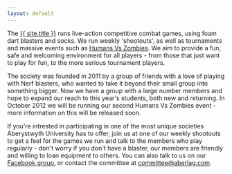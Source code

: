 ```yaml
---
layout: default
---
```


The [{{ site.title }}](/) runs live-action competitive combat games, using foam dart blasters and socks.
We run weekly 'shootouts', as well as tournaments and massive events such as [Humans Vs Zombies](http://humansvszombies.org/). We aim to provide a fun, safe and welcoming environment for all players - from those that just want to play for fun, to the more serious tournament players.

The society was founded in 2011 by a group of friends with a love of playing with Nerf blasters, who wanted to take it beyond their small group into something bigger. Now we have a group with a large number members and hope to expand our reach to this year's students, both new and returning. In October 2012 we will be running our second Humans Vs Zombies event - more information on this will be released soon.

If you're intrested in participating in one of the most unique societies Aberystwyth University has to offer, join us at one of our weekly shootouts to get a feel for the games we run and talk to the members who play regularly - don't worry if you don't have a blaster, our members are friendly and willing to loan equipment to others. You can also talk to us on our [Facebook group](https://www.facebook.com/groups/aberlag/), or contact the committee at [committee@aberlag.com](mailto:committee@aberlag.com).
